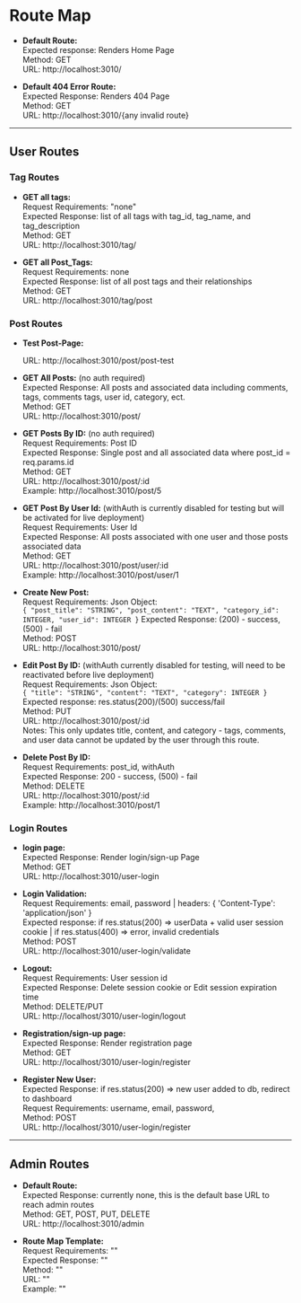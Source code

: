 # Route Map

* **Default Route:**</br>
    Expected response: Renders Home Page</br>
    Method: GET</br>
    URL: http://localhost:3010/</br>

* **Default 404 Error Route:**</br>
  Expected Response: Renders 404 Page</br>
  Method: GET</br>
  URL: http://localhost:3010/{any invalid route}</br>

---
## User Routes

### Tag Routes

* **GET all tags:** </br>
    Request Requirements: "none" </br>
    Expected Response: list of all tags with tag_id, tag_name, and tag_description </br>
    Method: GET <br>
    URL: http://localhost:3010/tag/ </br>

* **GET all Post_Tags:** </br>
    Request Requirements: none </br>
    Expected Response: list of all post tags and their relationships </br>
    Method: GET <br>
    URL: http://localhost:3010/tag/post </br>

### Post Routes

* **Test Post-Page:** </br>

  URL: http://localhost:3010/post/post-test </br>

* **GET All Posts:** (no auth required) </br>
    Expected Response: All posts and associated data including comments, tags, comments tags, user id, category, ect. </br>
    Method: GET </br>
    URL: http://localhost:3010/post/ </br>

* **GET Posts By ID:** (no auth required) </br>
    Request Requirements: Post ID </br>
    Expected Response: Single post and all associated data where post_id = req.params.id </br>
    Method: GET <br>
    URL: http://localhost:3010/post/:id  </br>
    Example: http://localhost:3010/post/5 </br>

* **GET Post By User Id:** (withAuth is currently disabled for testing but will be activated for live deployment)</br>
    Request Requirements: User Id </br>
    Expected Response: All posts associated with one user and those posts associated data </br>
    Method: GET <br>
    URL: http://localhost:3010/post/user/:id </br>
    Example: http://localhost:3010/post/user/1 </br>

* **Create New Post:** </br>
    Request Requirements: Json Object: </br>
    ``{
	      "post_title": "STRING",
	      "post_content": "TEXT",
	      "category_id": INTEGER,
	      "user_id": INTEGER
      }``
    Expected Response: (200) - success, (500) - fail </br>
    Method: POST <br>
    URL: http://localhost:3010/post/ </br>


* **Edit Post By ID:** (withAuth currently disabled for testing, will need to be reactivated before live deployment) </br>
  Request Requirements: Json Object:  </br>
  ``{
	"title": "STRING",
	"content": "TEXT",
	"category": INTEGER
} ``
  Expected response: res.status(200)/(500) success/fail </br>
  Method: PUT </br>
  URL: http://localhost:3010/post/:id </br>
  Notes: This only updates title, content, and category - tags, comments, and user data cannot be updated by the user through this route. 

* **Delete Post By ID:** </br>
    Request Requirements: post_id, withAuth </br>
    Expected Response: 200 - success, (500) - fail </br>
    Method: DELETE <br>
    URL: http://localhost:3010/post/:id </br>
    Example: http://localhost:3010/post/1 </br>



### Login Routes

* **login page:** </br>
  Expected Response: Render login/sign-up Page </br>
  Method: GET </br>
  URL: http://localhost:3010/user-login</br>

* **Login Validation:**</br>
  Request Requirements: email, password | headers: { 'Content-Type': 'application/json' }</br>
  Expected response: if res.status(200) => userData + valid user session cookie | if res.status(400) => error, invalid credentials</br>
  Method: POST</br>
  URL: http://localhost:3010/user-login/validate</br>

* **Logout:**</br>
  Request Requirements: User session id</br>
  Expected Response: Delete session cookie or Edit session expiration time</br>
  Method: DELETE/PUT</br>
  URL: http://localhost/3010/user-login/logout</br>

* **Registration/sign-up page:**</br>
  Expected Response: Render registration page</br>
  Method: GET</br>
  URL: http://localhost/3010/user-login/register</br>

* **Register New User:**</br>
  Expected Response: if res.status(200) => new user added to db, redirect to dashboard</br>
  Request Requirements: username, email, password, </br>
  Method: POST</br>
  URL: http://localhost/3010/user-login/register</br>
 

---
## Admin Routes

* **Default Route:** </br>
    Expected Response: currently none, this is the default base URL to reach admin routes</br>
    Method: GET, POST, PUT, DELETE</br>
    URL: http://localhost:3010/admin</br>


* **Route Map Template:** </br>
    Request Requirements: "" </br>
    Expected Response: "" </br>
    Method: "" <br>
    URL: "" </br>
    Example: "" </br>